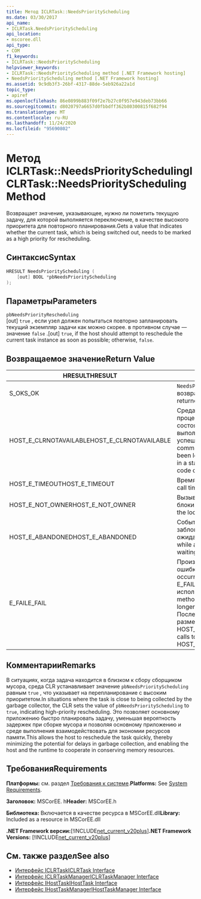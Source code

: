 ```yaml
---
title: Метод ICLRTask::NeedsPriorityScheduling
ms.date: 03/30/2017
api_name:
- ICLRTask.NeedsPriorityScheduling
api_location:
- mscoree.dll
api_type:
- COM
f1_keywords:
- ICLRTask::NeedsPriorityScheduling
helpviewer_keywords:
- ICLRTask::NeedsPriorityScheduling method [.NET Framework hosting]
- NeedsPriorityScheduling method [.NET Framework hosting]
ms.assetid: 9c9db3f3-26bf-4317-88de-5eb926a22a1d
topic_type:
- apiref
ms.openlocfilehash: 86e0899b883f09f2e7b27c0f957e943deb73bb66
ms.sourcegitcommit: d8020797a6657d0fbbdff362b80300815f682f94
ms.translationtype: MT
ms.contentlocale: ru-RU
ms.lasthandoff: 11/24/2020
ms.locfileid: "95690802"
---
```

# <a name="iclrtaskneedspriorityscheduling-method"></a><span data-ttu-id="df88d-102">Метод ICLRTask::NeedsPriorityScheduling</span><span class="sxs-lookup"><span data-stu-id="df88d-102">ICLRTask::NeedsPriorityScheduling Method</span></span>

<span data-ttu-id="df88d-103">Возвращает значение, указывающее, нужно ли пометить текущую задачу, для которой выполняется переключение, в качестве высокого приоритета для повторного планирования.</span><span class="sxs-lookup"><span data-stu-id="df88d-103">Gets a value that indicates whether the current task, which is being switched out, needs to be marked as a high priority for rescheduling.</span></span>  
  
## <a name="syntax"></a><span data-ttu-id="df88d-104">Синтаксис</span><span class="sxs-lookup"><span data-stu-id="df88d-104">Syntax</span></span>  
  
```cpp  
HRESULT NeedsPriorityScheduling (  
    [out] BOOL *pbNeedsPriorityScheduling  
);  
```  
  
## <a name="parameters"></a><span data-ttu-id="df88d-105">Параметры</span><span class="sxs-lookup"><span data-stu-id="df88d-105">Parameters</span></span>  

 `pbNeedsPriorityRescheduling`  
 <span data-ttu-id="df88d-106">[out] `true` , если узел должен попытаться повторно запланировать текущий экземпляр задачи как можно скорее. в противном случае — значение `false` .</span><span class="sxs-lookup"><span data-stu-id="df88d-106">[out] `true`, if the host should attempt to reschedule the current task instance as soon as possible; otherwise, `false`.</span></span>  
  
## <a name="return-value"></a><span data-ttu-id="df88d-107">Возвращаемое значение</span><span class="sxs-lookup"><span data-stu-id="df88d-107">Return Value</span></span>  
  
|<span data-ttu-id="df88d-108">HRESULT</span><span class="sxs-lookup"><span data-stu-id="df88d-108">HRESULT</span></span>|<span data-ttu-id="df88d-109">Описание:</span><span class="sxs-lookup"><span data-stu-id="df88d-109">Description</span></span>|  
|-------------|-----------------|  
|<span data-ttu-id="df88d-110">S_OK</span><span class="sxs-lookup"><span data-stu-id="df88d-110">S_OK</span></span>|<span data-ttu-id="df88d-111">`NeedsPriorityRescheduling` успешно возвращено.</span><span class="sxs-lookup"><span data-stu-id="df88d-111">`NeedsPriorityRescheduling` returned successfully.</span></span>|  
|<span data-ttu-id="df88d-112">HOST_E_CLRNOTAVAILABLE</span><span class="sxs-lookup"><span data-stu-id="df88d-112">HOST_E_CLRNOTAVAILABLE</span></span>|<span data-ttu-id="df88d-113">Среда CLR не была загружена в процесс, или среда CLR находится в состоянии, в котором она не может выполнить управляемый код или успешно обработать вызов.</span><span class="sxs-lookup"><span data-stu-id="df88d-113">The common language runtime (CLR) has not been loaded into a process, or the CLR is in a state in which it cannot run managed code or process the call successfully.</span></span>|  
|<span data-ttu-id="df88d-114">HOST_E_TIMEOUT</span><span class="sxs-lookup"><span data-stu-id="df88d-114">HOST_E_TIMEOUT</span></span>|<span data-ttu-id="df88d-115">Время ожидания вызова истекло.</span><span class="sxs-lookup"><span data-stu-id="df88d-115">The call timed out.</span></span>|  
|<span data-ttu-id="df88d-116">HOST_E_NOT_OWNER</span><span class="sxs-lookup"><span data-stu-id="df88d-116">HOST_E_NOT_OWNER</span></span>|<span data-ttu-id="df88d-117">Вызывающий объект не владеет блокировкой.</span><span class="sxs-lookup"><span data-stu-id="df88d-117">The caller does not own the lock.</span></span>|  
|<span data-ttu-id="df88d-118">HOST_E_ABANDONED</span><span class="sxs-lookup"><span data-stu-id="df88d-118">HOST_E_ABANDONED</span></span>|<span data-ttu-id="df88d-119">Событие было отменено, пока заблокированный поток или волокно ожидают его.</span><span class="sxs-lookup"><span data-stu-id="df88d-119">An event was canceled while a blocked thread or fiber was waiting on it.</span></span>|  
|<span data-ttu-id="df88d-120">E_FAIL</span><span class="sxs-lookup"><span data-stu-id="df88d-120">E_FAIL</span></span>|<span data-ttu-id="df88d-121">Произошла неизвестная фатальная ошибка.</span><span class="sxs-lookup"><span data-stu-id="df88d-121">An unknown catastrophic failure occurred.</span></span> <span data-ttu-id="df88d-122">Когда метод возвращает E_FAIL, среда CLR больше не может использоваться в процессе.</span><span class="sxs-lookup"><span data-stu-id="df88d-122">When a method returns E_FAIL, the CLR is no longer usable within the process.</span></span> <span data-ttu-id="df88d-123">Последующие вызовы методов размещения возвращают HOST_E_CLRNOTAVAILABLE.</span><span class="sxs-lookup"><span data-stu-id="df88d-123">Subsequent calls to hosting methods return HOST_E_CLRNOTAVAILABLE.</span></span>|  
  
## <a name="remarks"></a><span data-ttu-id="df88d-124">Комментарии</span><span class="sxs-lookup"><span data-stu-id="df88d-124">Remarks</span></span>  

 <span data-ttu-id="df88d-125">В ситуациях, когда задача находится в близком к сбору сборщиком мусора, среда CLR устанавливает значение `pbNeedsPriorityScheduling` равным `true` , что указывает на перепланирование с высоким приоритетом.</span><span class="sxs-lookup"><span data-stu-id="df88d-125">In situations where the task is close to being collected by the garbage collector, the CLR sets the value of `pbNeedsPriorityScheduling` to `true`, indicating high-priority rescheduling.</span></span> <span data-ttu-id="df88d-126">Это позволяет основному приложению быстро планировать задачу, уменьшая вероятность задержек при сборке мусора и позволяя основному приложению и среде выполнения взаимодействовать для экономии ресурсов памяти.</span><span class="sxs-lookup"><span data-stu-id="df88d-126">This allows the host to reschedule the task quickly, thereby minimizing the potential for delays in garbage collection, and enabling the host and the runtime to cooperate in conserving memory resources.</span></span>  
  
## <a name="requirements"></a><span data-ttu-id="df88d-127">Требования</span><span class="sxs-lookup"><span data-stu-id="df88d-127">Requirements</span></span>  

 <span data-ttu-id="df88d-128">**Платформы:** см. раздел [Требования к системе](../../get-started/system-requirements.md).</span><span class="sxs-lookup"><span data-stu-id="df88d-128">**Platforms:** See [System Requirements](../../get-started/system-requirements.md).</span></span>  
  
 <span data-ttu-id="df88d-129">**Заголовок:** MSCorEE. h</span><span class="sxs-lookup"><span data-stu-id="df88d-129">**Header:** MSCorEE.h</span></span>  
  
 <span data-ttu-id="df88d-130">**Библиотека:** Включается в качестве ресурса в MSCorEE.dll</span><span class="sxs-lookup"><span data-stu-id="df88d-130">**Library:** Included as a resource in MSCorEE.dll</span></span>  
  
 <span data-ttu-id="df88d-131">**.NET Framework версии:**[!INCLUDE[net_current_v20plus](../../../../includes/net-current-v20plus-md.md)]</span><span class="sxs-lookup"><span data-stu-id="df88d-131">**.NET Framework Versions:** [!INCLUDE[net_current_v20plus](../../../../includes/net-current-v20plus-md.md)]</span></span>  
  
## <a name="see-also"></a><span data-ttu-id="df88d-132">См. также раздел</span><span class="sxs-lookup"><span data-stu-id="df88d-132">See also</span></span>

- [<span data-ttu-id="df88d-133">Интерфейс ICLRTask</span><span class="sxs-lookup"><span data-stu-id="df88d-133">ICLRTask Interface</span></span>](iclrtask-interface.md)
- [<span data-ttu-id="df88d-134">Интерфейс ICLRTaskManager</span><span class="sxs-lookup"><span data-stu-id="df88d-134">ICLRTaskManager Interface</span></span>](iclrtaskmanager-interface.md)
- [<span data-ttu-id="df88d-135">Интерфейс IHostTask</span><span class="sxs-lookup"><span data-stu-id="df88d-135">IHostTask Interface</span></span>](ihosttask-interface.md)
- [<span data-ttu-id="df88d-136">Интерфейс IHostTaskManager</span><span class="sxs-lookup"><span data-stu-id="df88d-136">IHostTaskManager Interface</span></span>](ihosttaskmanager-interface.md)
